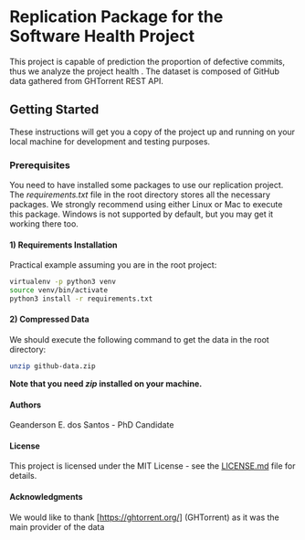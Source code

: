 # Replication Package for the Software Health Project

This project is capable of prediction the proportion of defective commits, thus we analyze the project health . The dataset is composed of GitHub data gathered from GHTorrent REST API.

## Getting Started

These instructions will get you a copy of the project up and running on your local machine for development and testing purposes.

### Prerequisites

You need to have installed some packages to use our replication project. The *requirements.txt* file in the root directory stores all the necessary packages. We strongly recommend using either Linux or Mac to execute this package. Windows is not supported by default, but you may get it working there too.

<h4>1) Requirements Installation</h4>

Practical example assuming you are in the root project:

```bash
virtualenv -p python3 venv
source venv/bin/activate
python3 install -r requirements.txt
```

<h4>2) Compressed Data</h4>

We should execute the following command to get the data in the root directory:

```bash
unzip github-data.zip
```

**Note that you need *zip* installed on your machine.**

<h4> Authors </h4>

Geanderson E. dos Santos - PhD Candidate

<h4> License </h4>

This project is licensed under the MIT License - see the [LICENSE.md](License.md) file for details.

<h4> Acknowledgments </h4>

We would like to thank [https://ghtorrent.org/] (GHTorrent) as it was the main provider of the data










